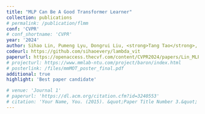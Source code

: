 ```yaml
---
title: "MLP Can Be A Good Transformer Learner"
collection: publications
# permalink: /publication/flmm
conf: 'CVPR'
# conf_shortname: 'CVPR'
year: '2024'
author: Sihao Lin, Pumeng Lyu, Dongrui Liu, <strong>Tang Tao</strong>, Xiaodan Liang, Andy Song, Xiaojun Chang
codeurl: https://github.com/sihaoevery/lambda_vit
paperurl: https://openaccess.thecvf.com/content/CVPR2024/papers/Lin_MLP_Can_Be_A_Good_Transformer_Learner_CVPR_2024_paper.pdf
# projecturl: https://www.mmlab-ntu.com/project/baron/index.html
# posterlink: /files/mmMOT_poster_final.pdf
additional: true
highlight: 'Best paper candidate'

# venue: 'Journal 1'
# paperurl: 'https://dl.acm.org/citation.cfm?id=3240553'
# citation: 'Your Name, You. (2015). &quot;Paper Title Number 3.&quot; <i>Journal 1</i>. 1(3).'
---
```

